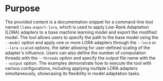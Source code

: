 # Purpose
The provided content is a documentation snippet for a command-line tool named `llama-export-lora`, which is used to apply Low-Rank Adaptation (LORA) adapters to a base machine learning model and export the modified model. The tool allows users to specify the path to the base model using the `--model` option and apply one or more LORA adapters through the `--lora` or `--lora-scaled` options, the latter allowing for user-defined scaling of the adapter's influence. Users can also define the number of computation threads with the `--threads` option and specify the output file name with the `--output` option. The examples demonstrate how to execute the tool with various configurations, including applying multiple LORA adapters simultaneously, showcasing its flexibility in model adaptation tasks.
